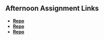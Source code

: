 ## Afternoon Assignment Links

* **[Repo](https://github.com/axelarciniega/choreScore)**
* **[Repo](https://github.com/axelarciniega/SharpList)**
* **[Repo](https://github.com/AxelArciniega/<ASSIGNMENT_REPO>)**
